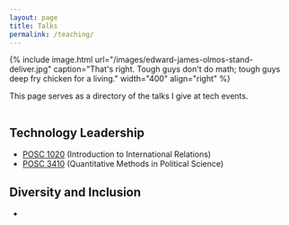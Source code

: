 ```yaml
---
layout: page
title: Talks
permalink: /teaching/
---
```


{% include image.html url="/images/edward-james-olmos-stand-deliver.jpg" caption="That's right. Tough guys don't do math; tough guys deep fry chicken for a living." width="400" align="right" %}

This page serves as a directory of the talks I give at tech events.

<hr style="clear:both;visibility: hidden;" />  


## Technology Leadership

* [POSC 1020](/teaching/posc-1020-introduction-to-international-relations/) (Introduction to International Relations)
* [POSC 3410](/teaching/posc-3410-quantitative-methods-in-political-science/) (Quantitative Methods in Political Science)

## Diversity and Inclusion

* 
